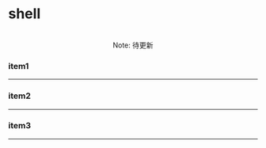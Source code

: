 shell
====

<br>
<center>Note: 待更新</center>

### item1
--------

### item2
--------

### item3
--------
